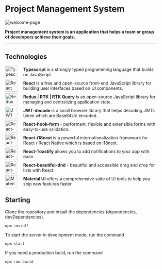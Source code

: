# Project Management System

![welcome-page](https://user-images.githubusercontent.com/71071594/204758965-6c39f7f5-909a-4f98-a885-b09b57239f62.png)

**Project management system is an application that helps a team or group of developers achieve their goals.**

---

## Technologies

<div style="display:flex; align-items:center; gap: 20px; margin-bottom: 5px;">
  <img src="https://gleeful-arithmetic-daffb3.netlify.app/static/media/tech-2.960358fea2c6ad4c02f9336de99314de.svg" alt="Typescript" width="40"/>
  <span><strong>Typescript</strong> is a strongly typed programming language that builds on JavaScript.<span>
</div>
<div style="display:flex; align-items:center; gap: 20px; margin-bottom: 5px;">
  <img src="https://gleeful-arithmetic-daffb3.netlify.app/static/media/tech-1.93c5687f654dee583704433080899738.svg" alt="React" width="40"/>
  <span><strong>React</strong> is a free and open-source front-end JavaScript library for building user interfaces based on UI components.<span>
</div>
<div style="display:flex; align-items:center; gap: 20px; margin-bottom: 5px;">
  <img src="https://gleeful-arithmetic-daffb3.netlify.app/static/media/tech-3.f48e68b80f6af5dfc8a6785205fe0a8d.svg" alt="Redux" width="40"/>
  <span><strong>Redux | RTK | RTK Query</strong> is an open-source JavaScript library for managing and centralizing application state.<span>
</div>
<div style="display:flex; align-items:center; gap: 20px; margin-bottom: 5px;">
  <img src="https://gleeful-arithmetic-daffb3.netlify.app/static/media/tech-4.92f4abb36507ccc245e724aa4d20a3bd.svg" alt="JWT" width="40"/>
  <span><strong>JWT-decode</strong> is a small browser library that helps decoding JWTs token which are Base64Url encoded.<span>
</div>
<div style="display:flex; align-items:center; gap: 20px; margin-bottom: 5px;">
  <img src="https://gleeful-arithmetic-daffb3.netlify.app/static/media/tech-5.1dfce6f2586f1550d0970a0ea99b9e28.svg" alt="React-hook-form" width="40"/>
  <span><strong>React-hook-form</strong> - performant, flexible and extensible forms with easy-to-use validation.<span>
</div>
<div style="display:flex; align-items:center; gap: 20px; margin-bottom: 5px;">
  <img src="https://gleeful-arithmetic-daffb3.netlify.app/static/media/tech-6.fbe920dfe960f05cc4c62c881752de65.svg" alt="React-i18next" width="40"/>
  <span><strong>React-i18next</strong> is a powerful internationalization framework for React / React Native which is based on i18next.<span>
</div>
<div style="display:flex; align-items:center; gap: 20px; margin-bottom: 5px;">
  <img src="https://gleeful-arithmetic-daffb3.netlify.app/static/media/tech-7.5a9637bee5e27a4c9a961262ad055f5d.svg" alt="React-Toastify" width="40"/>
  <span><strong>React-Toastify</strong> allows you to add notifications to your app with ease.<span>
</div>
<div style="display:flex; align-items:center; gap: 20px; margin-bottom: 5px;">
  <img src="https://gleeful-arithmetic-daffb3.netlify.app/static/media/tech-8.7885c5b0985b39c127d2ca6e4931dc82.svg" alt="React-beautiful-dnd" width="40"/>
  <span><strong>React-beautiful-dnd</strong> - beautiful and accessible drag and drop for lists with React.<span>
</div>
<div style="display:flex; align-items:center; gap: 20px; margin-bottom: 5px;">
  <img src="https://gleeful-arithmetic-daffb3.netlify.app/static/media/tech-9.164dcfd2712b4554715ce4fc9111d5cf.svg" alt="Material UI" width="40"/>
  <span><strong>Material UI</strong> offers a comprehensive suite of UI tools to help you ship new features faster.<span>
</div>

## Starting

Clone the repository and install the dependencies (dependencies, devDependencies).

`npm install`

To start the server in development mode, run the command

`npm start`

If you need a production build, run the command

`npm run build`